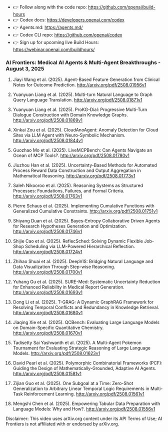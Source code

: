 
- 👉 Follow along with the code repo: https://github.com/openai/build-hours
- 👉 Codex docs: https://developers.openai.com/codex
- 👉 Agents.md: https://agents.md/
- 👉 Codex CLI repo: https://github.com/openai/codex
- 👉 Sign up for upcoming live Build Hours: https://webinar.openai.com/buildhours/



### AI Frontiers: Medical AI Agents & Multi-Agent Breakthroughs - August 3, 2025

1. Jiayi Wang et al. (2025). Agent-Based Feature Generation from Clinical Notes for Outcome   Prediction. http://arxiv.org/pdf/2508.01956v1

2. Yuanyuan Liang et al. (2025). Multi-turn Natural Language to Graph Query Language Translation. http://arxiv.org/pdf/2508.01871v1

3. Yuanyuan Liang et al. (2025). ProKG-Dial: Progressive Multi-Turn Dialogue Construction with Domain   Knowledge Graphs. http://arxiv.org/pdf/2508.01869v1

4. Xinkai Zou et al. (2025). CloudAnoAgent: Anomaly Detection for Cloud Sites via LLM Agent with   Neuro-Symbolic Mechanism. http://arxiv.org/pdf/2508.01844v1

5. Guozhao Mo et al. (2025). LiveMCPBench: Can Agents Navigate an Ocean of MCP Tools?. http://arxiv.org/pdf/2508.01780v1

6. Jiuzhou Han et al. (2025). Uncertainty-Based Methods for Automated Process Reward Data Construction   and Output Aggregation in Mathematical Reasoning. http://arxiv.org/pdf/2508.01773v1

7. Saleh Nikooroo et al. (2025). Reasoning Systems as Structured Processes: Foundations, Failures, and   Formal Criteria. http://arxiv.org/pdf/2508.01763v1

8. Pierre Schaus et al. (2025). Implementing Cumulative Functions with Generalized Cumulative   Constraints. http://arxiv.org/pdf/2508.01751v1

9. Shiyang Duan et al. (2025). Bayes-Entropy Collaborative Driven Agents for Research Hypotheses   Generation and Optimization. http://arxiv.org/pdf/2508.01746v1

10. Shijie Cao et al. (2025). ReflecSched: Solving Dynamic Flexible Job-Shop Scheduling via   LLM-Powered Hierarchical Reflection. http://arxiv.org/pdf/2508.01724v1

11. Zhihao Shuai et al. (2025). DeepVIS: Bridging Natural Language and Data Visualization Through   Step-wise Reasoning. http://arxiv.org/pdf/2508.01700v1

12. Yuhang Gu et al. (2025). SURE-Med: Systematic Uncertainty Reduction for Enhanced Reliability in   Medical Report Generation. http://arxiv.org/pdf/2508.01693v1

13. Dong Li et al. (2025). T-GRAG: A Dynamic GraphRAG Framework for Resolving Temporal Conflicts   and Redundancy in Knowledge Retrieval. http://arxiv.org/pdf/2508.01680v1

14. Jiaqing Xie et al. (2025). QCBench: Evaluating Large Language Models on Domain-Specific   Quantitative Chemistry. http://arxiv.org/pdf/2508.01670v1

15. Tadisetty Sai Yashwanth et al. (2025). A Multi-Agent Pokemon Tournament for Evaluating Strategic Reasoning of   Large Language Models. http://arxiv.org/pdf/2508.01623v1

16. David Pearl et al. (2025). Polymorphic Combinatorial Frameworks (PCF): Guiding the Design of   Mathematically-Grounded, Adaptive AI Agents. http://arxiv.org/pdf/2508.01581v1

17. Zijian Guo et al. (2025). One Subgoal at a Time: Zero-Shot Generalization to Arbitrary Linear   Temporal Logic Requirements in Multi-Task Reinforcement Learning. http://arxiv.org/pdf/2508.01561v1

18. Mengshi Chen et al. (2025). Empowering Tabular Data Preparation with Language Models: Why and How?. http://arxiv.org/pdf/2508.01556v1

Disclaimer: This video uses arXiv.org content under its API Terms of Use; AI Frontiers is not affiliated with or endorsed by arXiv.org.
